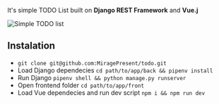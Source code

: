 It's simple TODO List built on **Django REST Framework** and **Vue.j**

![Simple TODO list](https://github.com/MiragePresent/todo/blob/dev/TODO.png?raw=true)

## Instalation

* `git clone git@github.com:MiragePresent/todo.git`
* Load Django dependecies `cd path/to/app/back && pipenv install`
* Run Django `pipenv shell && python manage.py runserver`
* Open frontend folder `cd path/to/app/front`
* Load Vue dependecies and run dev script `npm i && npm run dev`
